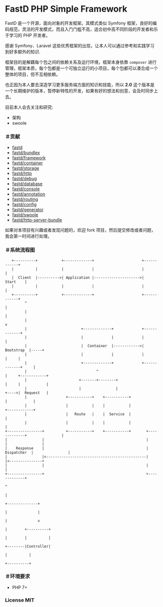 # FastD PHP Simple Framework

FastD 是一个开源，面向对象的开发框架。其模式类似 Symfony 框架，良好的编码规范，灵活的开发模式，而且入门门槛不高，适合初中高不同阶段的开发者和乐于学习的 PHP 开发者。

感谢 Symfony、Laravel 这些优秀框架的出现，让本人可以通过参考和实践学习到好多额外的知识.

框架目的是解藕每个包之间的依赖关系及运行环境，框架本身依靠 `composer` 进行管理，框架本质，每个包都是一个可独立运行的小项目，每个包都可以凑合成一个整体的项目，但不互相依赖。

也正因为本人要去深造学习更多服务端方面的知识和技能，所以 **2.0** 这个版本是一个长期维护的版本，暂停新特性的开发，如果有好的想法和创意，会及时同步上去。

目前本人会去关注和研究: 

* 架构
* swoole

### ＃贡献

* [fastd](https://github.com/JanHuang/fastD)
* [fastd/bundlex](https://github.com/JanHuang/bundlex)
* [fastd/framework](https://github.com/JanHuang/framework)
* [fastd/container](https://github.com/JanHuang/container)
* [fastd/storage](https://github.com/JanHuang/storage)
* [fastd/http](https://github.com/JanHuang/http)
* [fastd/debug](https://github.com/JanHuang/debug)
* [fastd/database](https://github.com/JanHuang/database)
* [fastd/console](https://github.com/JanHuang/console)
* [fastd/annotation](https://github.com/JanHuang/annotation)
* [fastd/routing](https://github.com/JanHuang/routing)
* [fastd/config](https://github.com/JanHuang/config)
* [fastd/generator](https://github.com/JanHuang/generator)
* [fastd/swoole](https://github.com/JanHuang/swoole)
* [fastd/http-server-bundle](https://github.com/JanHuang/http-server-bundle)

如果对本项目有兴趣或者发现问题的，欢迎 fork 项目，然后提交修改或者问题，我会第一时间进行处理。

### ＃系统流程图

```
   +----------+           +-------------+                      +------------+                          
   |          |           |             |                      |            |                          
   |  Client  |---------->| Application |--------------------->|   Start    |                          
   |          |           |             |                      |            |                          
   +----------+           +-------------+                      +------------+                          
         ^                                                            |                                
         |                                                            |                                
         |                                                            v                                
         |                         +-------------+             +-------------+                         
         |                         |             |             |             |                         
         |                         |  Container  |------------>|  Bootstrap  |-----+                   
         |                         |             |             |             |     |                   
         |                         +-------------+             +-------------+     |                   
         |                                ^                                        |     +------------+
         |                        +-------+--------+                               |     |            |
         |                        |                |                               +---->|  Request   |
         |                  +-----------+    +-----------+                               |            |
         |                  |           |    |           |                               +------------+
         |                  |   Route   |    |  Service  |                                      |      
         |                  |           |    |           |                                      |      
+----------------+          +-----------+    +-----------+       +-------------+                |      
|                |                                               |             |                |      
|    Response    |                                               | Dispatcher  |                |      
|                |<----------------------------------------------|             |<---------------+      
|                |                                               |             |                       
+----------------+                                               +-------------+                       
                                                                        ^                              
                                                                        |                              
                                                                        +--------------+               
                                                                        |              |               
                                                                        |              v               
                                                                        |        +----------+          
                                                                        |        |          |          
                                                                        +--------|Controller|          
                                                                                 |          |          
                                                                                 +----------+          
```

### ＃环境要求

* PHP 7+

### License MIT
